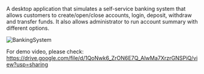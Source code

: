 A desktop application that simulates a self-service banking system that allows customers to create/open/close accounts, login, deposit, withdraw and transfer funds. It also allows administrator to run account summary with different options.

![BankingSystem](https://user-images.githubusercontent.com/71808318/169925213-301d8865-eff1-4480-8712-199f10315473.PNG)

For demo video, please check: https://drive.google.com/file/d/1QoNwk6_ZrON6E7Q_AlwMa7XrzrGNSPiQ/view?usp=sharing
